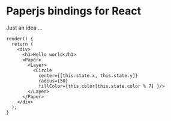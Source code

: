 # Paperjs bindings for React

Just an idea ... 

```
render() {
  return (
    <div>
      <h1>Hello world</h1>
      <Paper>
        <Layer>
          <Circle
            center={[this.state.x, this.state.y]}
            radius={50}
            fillColor={this.color[this.state.color % 7] }/>
        </Layer>
      </Paper>
    </div>
  );
}
```
